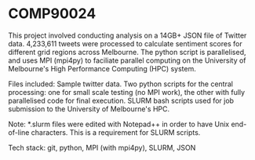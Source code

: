 # COMP90024
This project involved conducting analysis on a 14GB+ JSON file of Twitter data. 4,233,611 tweets were processed to calculate sentiment scores for different grid regions across Melbourne. The python script is parallelised, and uses MPI (mpi4py) to faciliate parallel computing on the University of Melbourne's High Performance Computing (HPC) system. 

Files included:
Sample twitter data.
Two python scripts for the central processing: one for small scale testing (no MPI work), the other with fully parallelised code for final execution.
SLURM bash scripts used for job submission to the University of Melbourne's HPC.

Note: *.slurm files were edited with Notepad++ in order to have Unix end-of-line characters. This is a requirement for SLURM scripts.

Tech stack: git, python, MPI (with mpi4py), SLURM, JSON
